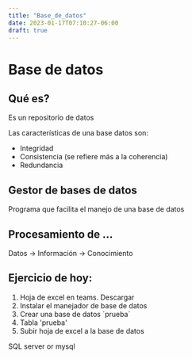 ```yaml
---
title: "Base_de_datos"
date: 2023-01-17T07:10:27-06:00
draft: true
---
```


# Base de datos

## Qué es?

Es un repositorio de datos

Las características de una base datos son:
+ Integridad
+ Consistencia (se refiere más a la coherencia)
+ Redundancia

## Gestor de bases de datos

Programa que facilita el manejo de una base de datos

## Procesamiento de ...

Datos -> Información -> Conocimiento

## Ejercicio de hoy:

1. Hoja de excel en teams. Descargar
2. Instalar el manejador de base de datos
3. Crear una base de datos ´prueba´
4. Tabla 'prueba'
4. Subir hoja de excel a la base de datos

SQL server or mysql
